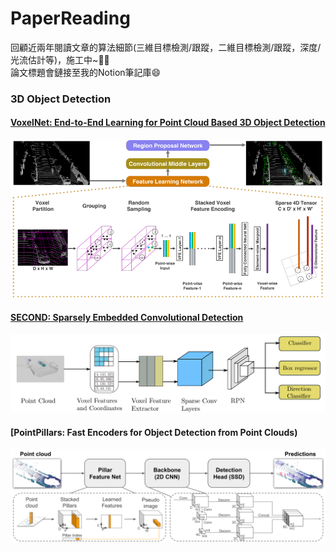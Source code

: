 # PaperReading   
回顧近兩年閱讀文章的算法細節(三維目標檢測/跟蹤，二維目標檢測/跟蹤，深度/光流估計等)，施工中~:star2::fire:    
論文標題會鏈接至我的Notion筆記庫😄

### 3D Object Detection   

#### [VoxelNet: End-to-End Learning for Point Cloud Based 3D Object Detection](https://distinct-reading-260.notion.site/VoxelNet-2be72e5916f347359e8b4d37d26e877d)     

![](https://github.com/LeoZhiheng/PaperReading/blob/main/PaperPicture/VoxelNet.png)

#### [SECOND: Sparsely Embedded Convolutional Detection](https://distinct-reading-260.notion.site/VoxelNet-bf05c794364248af81eff1d14bc465b5)     

![](https://github.com/LeoZhiheng/PaperReading/blob/main/PaperPicture/Second.png)

#### [PointPillars: Fast Encoders for Object Detection from Point Clouds)  

![](https://github.com/LeoZhiheng/PaperReading/blob/main/PaperPicture/PointPillars.png)


